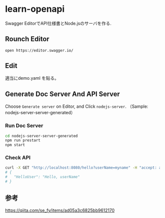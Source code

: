# learn-openapi
Swagger EditorでAPI仕様書とNode.jsのサーバを作る. 

## Rounch Editor

```bash
open https://editor.swagger.io/
```

## Edit

適当にdemo.yaml を貼る。  

## Generate Doc Server And API Server
Choose `Generate server` on Editor, and Click `nodejs-server`.
（Sample: nodejs-server-server-generated）

### Run Doc Server

```bash
cd nodejs-server-server-generated
npm run prestart
npm start
```

### Check API

```bash
curl -X GET "http://localhost:8080/hello?userName=myname" -H "accept: application/json"
# {
#   "HelloUser": "Hello, userName"
# }
```

## 参考
https://qiita.com/se_fy/items/ad05a3c6825bb9612170